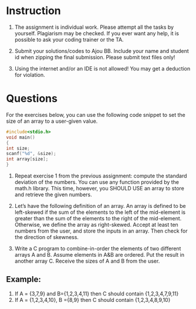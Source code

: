 # Instruction

1. The assignment is individual work. Please attempt all the tasks by yourself. Plagiarism may be
checked. If you ever want any help, it is possible to ask your coding trainer or the TA.

2. Submit your solutions/codes to Ajou BB. Include your name and student id when zipping the
final submission. Please submit text files only!

3. Using the internet and/or an IDE is not allowed! You may get a deduction for violation.

# Questions

For the exercises below, you can use the following code snippet to set the size of an array to a
user-given value.

```C
#include<stdio.h>
void main()
{
int size;
scanf("%d", &size);
int array[size];
}
```

1. Repeat exercise 1 from the previous assignment: compute the standard deviation of the
numbers. You can use any function provided by the math.h library. This time, however,
you SHOULD USE an array to store and retrieve the given numbers.

2. Let’s have the following definition of an array. An array is defined to be left-skewed if
the sum of the elements to the left of the mid-element is greater than the sum of the
elements to the right of the mid-element. Otherwise, we define the array as right-skewed.
Accept at least ten numbers from the user, and store the inputs in an array. Then check
for the direction of skewness.

3. Write a C program to combine-in-order the elements of two different arrays A and B.
Assume elements in A&B are ordered. Put the result in another array C. Receive the sizes
of A and B from the user.

## Example:
1. If A = {3,7,9} and B={1,2,3,4,11} then C should contain {1,2,3,4,7,9,11}
2. If A = {1,2,3,4,10}, B ={8,9} then C should contain {1,2,3,4,8,9,10}